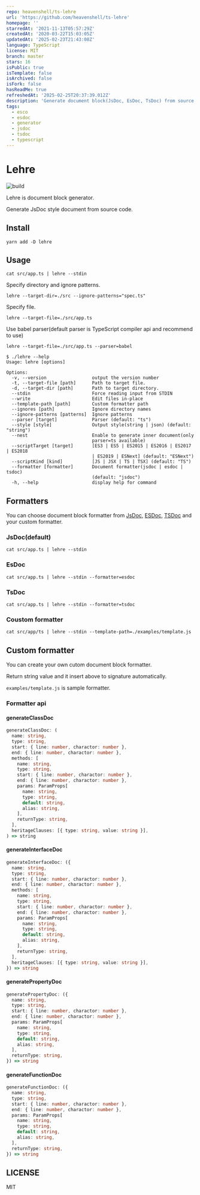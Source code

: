 ```yaml
---
repo: heavenshell/ts-lehre
url: 'https://github.com/heavenshell/ts-lehre'
homepage: ''
starredAt: '2021-11-13T05:57:29Z'
createdAt: '2020-03-22T15:03:05Z'
updatedAt: '2025-02-23T21:43:08Z'
language: TypeScript
license: MIT
branch: master
stars: 16
isPublic: true
isTemplate: false
isArchived: false
isFork: false
hasReadMe: true
refreshedAt: '2025-02-25T20:37:39.012Z'
description: 'Generate document block(JsDoc, EsDoc, TsDoc) from source code'
tags:
  - esco
  - esdoc
  - generator
  - jsdoc
  - tsdoc
  - typescript
---
```


# Lehre

![build](https://github.com/heavenshell/ts-lehre/workflows/build/badge.svg)

Lehre is document block generator.

Generate JsDoc style document from source code.

## Install

```console
yarn add -D lehre
```

## Usage

```console
cat src/app.ts | lehre --stdin
```

Specify directory and ignore patterns.

```console
lehre --target-dir=./src --ignore-patterns="spec.ts"
```

Specify file.

```console
lehre --target-file=./src/app.ts
```

Use babel parser(default parser is TypeScript compiler api and recommend to use)

```console
lehre --target-file=./src/app.ts --parser=babel
```

```console
$ ./lehre --help
Usage: lehre [options]

Options:
  -v, --version                 output the version number
  -t, --target-file [path]      Path to target file.
  -d, --target-dir [path]       Path to target directory.
  --stdin                       Force reading input from STDIN
  --write                       Edit files in-place
  --template-path [path]        Custom formatter path
  --ignores [path]              Ignore directory names
  --ignore-patterns [patterns]  Ignore patterns
  --parser [target]             Parser (default: "ts")
  --style [style]               Output style(string | json) (default: "string")
  --nest                        Enable to generate inner document(only
                                parser=ts available)
  --scriptTarget [target]       [ES3 | ES5 | ES2015 | ES2016 | ES2017 | ES2018
                                | ES2019 | ESNext] (default: "ESNext")
  --scriptKind [kind]           [JS | JSX | TS | TSX] (default: "TS")
  --formatter [formatter]       Document formatter(jsdoc | esdoc | tsdoc)
                                (default: "jsdoc")
  -h, --help                    display help for command
```

## Formatters

You can choose document block formatter from [JsDoc](https://jsdoc.app/), [ESDoc](https://github.com/esdoc/esdoc), [TSDoc](https://github.com/microsoft/tsdoc) and your custom formatter.

### JsDoc(default)

```console
cat src/app.ts | lehre --stdin
```

### EsDoc

```console
cat src/app.ts | lehre --stdin --formatter=esdoc
```

### TsDoc

```console
cat src/app.ts | lehre --stdin --formatter=tsdoc
```

### Coustom formatter

```console
cat src/app/ts | lehre --stdin --template-path=./examples/template.js
```

## Custom formatter

You can create your own cutom document block formatter.

Return string value and it insert above to signature automatically.

`examples/template.js` is sample formatter.

### Formatter api

#### generateClassDoc

```typescript
generateClassDoc: (
  name: string,
  type: string,
  start: { line: number, charactor: number },
  end: { line: number, charactor: number },
  methods: [
    name: string,
    type: string,
    start: { line: number, charactor: number },
    end: { line: number, charactor: number },
    params: ParamProps[
      name: string,
      type: string,
      default: string,
      alias: string,
    ],
    returnType: string,
  ],
  heritageClauses: [{ type: string, value: string }],
) => string
```

#### generateInterfaceDoc

```typescript
generateInterfaceDoc: ({
  name: string,
  type: string,
  start: { line: number, charactor: number },
  end: { line: number, charactor: number },
  methods: [
    name: string,
    type: string,
    start: { line: number, charactor: number },
    end: { line: number, charactor: number },
    params: ParamProps[
      name: string,
      type: string,
      default: string,
      alias: string,
    ],
    returnType: string,
  ],
  heritageClauses: [{ type: string, value: string }],
}) => string
```

#### generatePropertyDoc

```typescript
generatePropertyDoc: ({
  name: string,
  type: string,
  start: { line: number, charactor: number },
  end: { line: number, charactor: number },
  params: ParamProps[
    name: string,
    type: string,
    default: string,
    alias: string,
  ],
  returnType: string,
}) => string
```

#### generateFunctionDoc

```typescript
generateFunctionDoc: ({
  name: string,
  type: string,
  start: { line: number, charactor: number },
  end: { line: number, charactor: number },
  params: ParamProps[
    name: string,
    type: string,
    default: string,
    alias: string,
  ],
  returnType: string,
}) => string
```

## LICENSE

MIT
